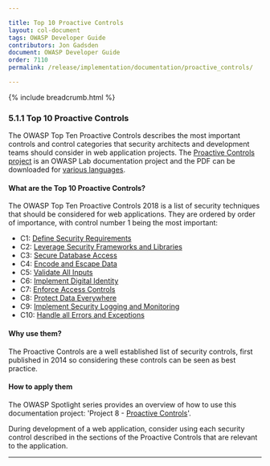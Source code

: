 ```yaml
---

title: Top 10 Proactive Controls
layout: col-document
tags: OWASP Developer Guide
contributors: Jon Gadsden
document: OWASP Developer Guide
order: 7110
permalink: /release/implementation/documentation/proactive_controls/

---
```


{% include breadcrumb.html %}

### 5.1.1 Top 10 Proactive Controls

The OWASP Top Ten Proactive Controls describes the most important controls and control categories
that security architects and development teams should consider in web application projects.
The [Proactive Controls project][proactive10] is an OWASP Lab documentation project and
the PDF can be downloaded for [various languages][proactive10-pdf].

#### What are the Top 10 Proactive Controls?

The OWASP Top Ten Proactive Controls 2018 is a list of security techniques that should be considered for web applications.
They are ordered by order of importance, with control number 1 being the most important:

* C1: [Define Security Requirements][control1]
* C2: [Leverage Security Frameworks and Libraries][control2]
* C3: [Secure Database Access][control3]
* C4: [Encode and Escape Data][control4]
* C5: [Validate All Inputs][control5]
* C6: [Implement Digital Identity][control6]
* C7: [Enforce Access Controls][control7]
* C8: [Protect Data Everywhere][control8]
* C9: [Implement Security Logging and Monitoring][control9]
* C10: [Handle all Errors and Exceptions][control10]

#### Why use them?

The Proactive Controls are a well established list of security controls, first published in 2014
so considering these controls can be seen as best practice.

#### How to apply them

The OWASP Spotlight series provides an overview of how to use this documentation project:
'Project 8 - [Proactive Controls][spotlight08]'.

During development of a web application, consider using each security control
described in the sections of the Proactive Controls that are relevant to the application.

----

[control1]: https://owasp.org/www-project-proactive-controls/v3/en/c1-security-requirements
[control2]: https://owasp.org/www-project-proactive-controls/v3/en/c2-leverage-security-frameworks-libraries
[control3]: https://owasp.org/www-project-proactive-controls/v3/en/c3-secure-database
[control4]: https://owasp.org/www-project-proactive-controls/v3/en/c4-encode-escape-data
[control5]: https://owasp.org/www-project-proactive-controls/v3/en/c5-validate-inputs
[control6]: https://owasp.org/www-project-proactive-controls/v3/en/c6-digital-identity
[control7]: https://owasp.org/www-project-proactive-controls/v3/en/c7-enforce-access-controls
[control8]: https://owasp.org/www-project-proactive-controls/v3/en/c8-protect-data-everywhere
[control9]: https://owasp.org/www-project-proactive-controls/v3/en/c9-security-logging
[control10]: https://owasp.org/www-project-proactive-controls/v3/en/c10-errors-exceptions
[proactive10]: https://owasp.org/www-project-proactive-controls/
[proactive10-pdf]: https://github.com/OWASP/www-project-proactive-controls/tree/master/v3
[spotlight08]: https://youtu.be/HRtYDCWOSc0
